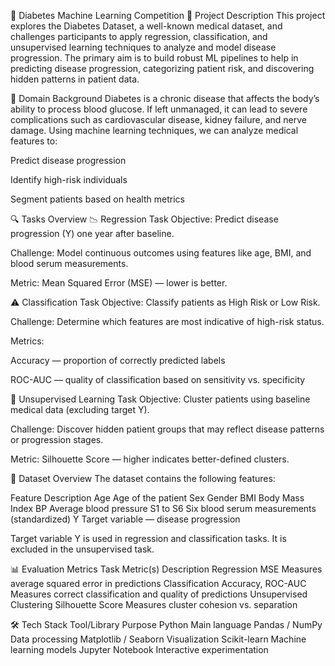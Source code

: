 🧠 Diabetes Machine Learning Competition
📌 Project Description
This project explores the Diabetes Dataset, a well-known medical dataset, and challenges participants to apply regression, classification, and unsupervised learning techniques to analyze and model disease progression. The primary aim is to build robust ML pipelines to help in predicting disease progression, categorizing patient risk, and discovering hidden patterns in patient data.

🧬 Domain Background
Diabetes is a chronic disease that affects the body’s ability to process blood glucose. If left unmanaged, it can lead to severe complications such as cardiovascular disease, kidney failure, and nerve damage. Using machine learning techniques, we can analyze medical features to:

Predict disease progression

Identify high-risk individuals

Segment patients based on health metrics

🔍 Tasks Overview
📉 Regression Task
Objective: Predict disease progression (Y) one year after baseline.

Challenge: Model continuous outcomes using features like age, BMI, and blood serum measurements.

Metric: Mean Squared Error (MSE) — lower is better.

⚠️ Classification Task
Objective: Classify patients as High Risk or Low Risk.

Challenge: Determine which features are most indicative of high-risk status.

Metrics:

Accuracy — proportion of correctly predicted labels

ROC-AUC — quality of classification based on sensitivity vs. specificity

🧪 Unsupervised Learning Task
Objective: Cluster patients using baseline medical data (excluding target Y).

Challenge: Discover hidden patient groups that may reflect disease patterns or progression stages.

Metric: Silhouette Score — higher indicates better-defined clusters.

📁 Dataset Overview
The dataset contains the following features:

Feature	Description
Age	Age of the patient
Sex	Gender
BMI	Body Mass Index
BP	Average blood pressure
S1 to S6	Six blood serum measurements (standardized)
Y	Target variable — disease progression

Target variable Y is used in regression and classification tasks. It is excluded in the unsupervised task.

📊 Evaluation Metrics
Task	Metric(s)	Description
Regression	MSE	Measures average squared error in predictions
Classification	Accuracy, ROC-AUC	Measures correct classification and quality of predictions
Unsupervised Clustering	Silhouette Score	Measures cluster cohesion vs. separation



🛠️ Tech Stack
Tool/Library	Purpose
Python	Main language
Pandas / NumPy	Data processing
Matplotlib / Seaborn	Visualization
Scikit-learn	Machine learning models
Jupyter Notebook	Interactive experimentation

